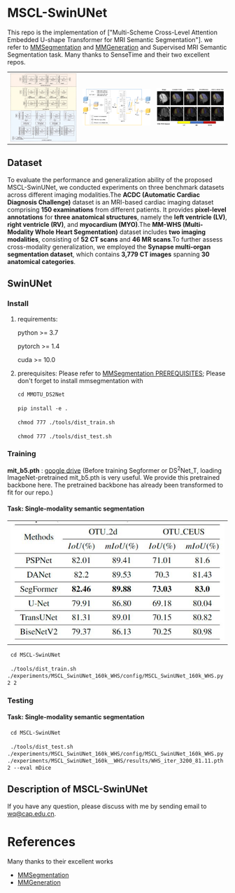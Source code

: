 # MSCL-SwinUNet

This repo is the implementation of ["Multi-Scheme Cross-Level Attention Embedded U-shape Transformer for MRI Semantic Segmentation"]. we refer to  [MMSegmentation](https://github.com/open-mmlab/mmsegmentation) and [MMGeneration](https://github.com/open-mmlab/mmgeneration) and Supervised MRI Semantic Segmentation task. Many thanks to SenseTime and their two excellent repos.

<table>
    <tr>
    <td><img src="PaperFigs\Fig1.png" width = "100%" alt="MSCL-SwinUNet"/></td>
    <td><img src="PaperFigs\Fig5.png" width = "100%" alt="ACDC"/></td>
     <td><img src="PaperFigs\Fig6.png" width = "100%" alt="MM-WHS"/></td>
    </tr>
</table>

## Dataset

To evaluate the performance and generalization ability of the proposed MSCL-SwinUNet, we conducted experiments on three benchmark datasets across different imaging modalities.The **ACDC (Automatic Cardiac Diagnosis Challenge)** dataset is an MRI-based cardiac imaging dataset comprising **150 examinations** from different patients. It provides **pixel-level annotations** for **three anatomical structures**, namely the **left ventricle (LV)**, **right ventricle (RV)**, and **myocardium (MYO)**.The **MM-WHS (Multi-Modality Whole Heart Segmentation)** dataset includes **two imaging modalities**, consisting of **52 CT scans** and **46 MR scans**.To further assess cross-modality generalization, we employed the **Synapse multi-organ segmentation dataset**, which contains **3,779 CT images** spanning **30 anatomical categories**.


## SwinUNet

### Install

1. requirements:
    
    python >= 3.7
        
    pytorch >= 1.4
        
    cuda >= 10.0
    
2. prerequisites: Please refer to  [MMSegmentation PREREQUISITES](https://mmsegmentation.readthedocs.io/en/latest/get_started.html); Please don't forget to install mmsegmentation with

     ```
     cd MMOTU_DS2Net
     
     pip install -e .
     
     chmod 777 ./tools/dist_train.sh
     
     chmod 777 ./tools/dist_test.sh
     ```

### Training

**mit_b5.pth** : [google drive](https://drive.google.com/drive/folders/1cmKZgU8Ktg-v-jiwldEc6IghxVSNcFqk?usp=sharing) (Before training Segformer or DS<sup>2</sup>Net_T, loading ImageNet-pretrained mit_b5.pth is very useful. We provide this pretrained backbone here. The pretrained backbone has already been transformed to fit for our repo.)

#### Task: Single-modality semantic segmentation

<table>
    <tr>
    <td><img src="PaperFigs\SSeg.jpg" width = "100%" alt="Single-Modality semantic segmentation"/></td>
    </tr>
</table>
  
     cd MSCL-SwinUNet
     
     ./tools/dist_train.sh ./experiments/MSCL_SwinUNet_160k_WHS/config/MSCL_SwinUNet_160k_WHS.py 2 2


### Testing

#### Task: Single-modality semantic segmentation
  
     cd MSCL-SwinUNet
     
     ./tools/dist_test.sh ./experiments/MSCL_SwinUNet_160k_WHS/config/MSCL_SwinUNet_160k_WHS.py ./experiments/MSCL_SwinUNet_160k__WHS/results/WHS_iter_3200_81.11.pth 2 --eval mDice


## Description of MSCL-SwinUNet

If you have any question, please discuss with me by sending email to wq@cap.edu.cn.


# References
Many thanks to their excellent works
* [MMSegmentation](https://github.com/open-mmlab/mmsegmentation)
* [MMGeneration](https://github.com/open-mmlab/mmgeneration)
